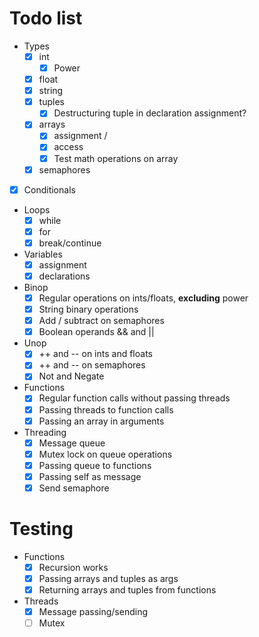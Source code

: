 # Todo list

- Types
  - [x] int
    - [x] Power
  - [x] float
  - [x] string
  - [x] tuples
    <!-- - [ ] Make copy of tuple when send message (whateve) -->
    - [x] Destructuring tuple in declaration assignment?
  - [x] arrays
    - [x] assignment /
    - [x] access
    - [x] Test math operations on array
  - [x] semaphores

- [x] Conditionals

- Loops
  - [x] while
  - [x] for
  - [x] break/continue

- Variables
  - [x] assignment
  - [x] declarations

- Binop
  - [x] Regular operations on ints/floats, **excluding** power
  - [x] String binary operations
  - [x] Add / subtract on semaphores
  - [x] Boolean operands && and ||

- Unop
  - [x] ++ and -- on ints and floats
  - [x] ++ and -- on semaphores
  - [x] Not and Negate

- Functions
  - [X] Regular function calls without passing threads
  - [x] Passing threads to function calls
  - [x] Passing an array in arguments

- Threading
  - [x] Message queue
  - [x] Mutex lock on queue operations
  - [x] Passing queue to functions
  - [x] Passing self as message
  - [x] Send semaphore

# Testing

- Functions
  - [x] Recursion works
  - [x] Passing arrays and tuples as args
  - [x] Returning arrays and tuples from functions

- Threads
  - [x] Message passing/sending
  - [ ] Mutex

<!-- - [x] Variable Declaration
  - [ ] Blocks/Scopes
- [ ] Assigning variables
- [ ] Function declarations
- [ ] Loops & conditionals
- [ ] Equality comparison on tuple / thread / array
- [ ] Fix compiler errors on the binops
- [ ] Power operations on ints and floats
- [ ] Multi-thread
  - [ ] Mutex
  - [ ] Some kind of global data structure to facilitate message passing
  - [ ] Semaphores (we have those in C++)
    - [ ] Restrict access so that its atomic
 -->
